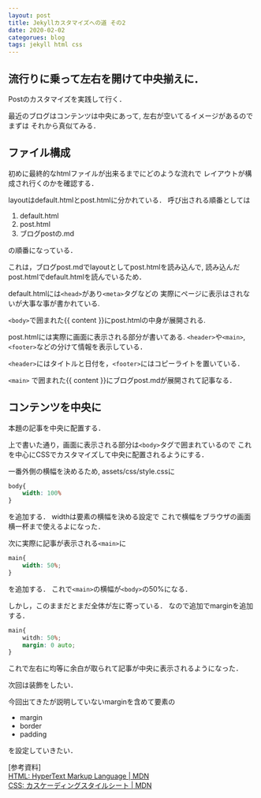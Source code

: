 ```yaml
---
layout: post
title: Jekyllカスタマイズへの道 その2
date: 2020-02-02
categorues: blog
tags: jekyll html css
---
```

## 流行りに乗って左右を開けて中央揃えに．
Postのカスタマイズを実践して行く．

最近のブログはコンテンツは中央にあって,
左右が空いてるイメージがあるのでまずは
それから真似てみる．

## ファイル構成

初めに最終的なhtmlファイルが出来るまでにどのような流れで
レイアウトが構成され行くのかを確認する．

layoutはdefault.htmlとpost.htmlに分かれている．
呼び出される順番としては

1. default.html
2. post.html
3. ブログpostの.md

の順番になっている．

これは，ブログpost.mdでlayoutとしてpost.htmlを読み込んで,
読み込んだpost.htmlでdefault.htmlを読んでいるため．

default.htmlには`<head>`があり`<meta>`タグなどの
実際にページに表示はされないが大事な事が書かれている.

`<body>`で囲まれた\{\{ content \}\}にpost.htmlの中身が展開される.

post.htmlには実際に画面に表示される部分が書いてある.
`<header>`や`<main>`,`<footer>`などの分けて情報を表示している．

`<header>`にはタイトルと日付を，`<footer>`にはコピーライトを置いている．

`<main>` で囲まれた\{\{ content \}\}にブログpost.mdが展開されて記事なる．　

## コンテンツを中央に

本題の記事を中央に配置する．

上で書いた通り，画面に表示される部分は`<body>`タグで囲まれているので
これを中心にCSSでカスタマイズして中央に配置されるようにする．

一番外側の横幅を決めるため,
assets/css/style.cssに

```css
body{
    width: 100%
}
```

を追加する．
widthは要素の横幅を決める設定で
これで横幅をブラウザの画面横一杯まで使えるよになった．

次に実際に記事が表示される`<main>`に

```css
main{
    width: 50%;
}
```

を追加する．
これで`<main>`の横幅が`<body>`の50%になる．

しかし，このままだとまだ全体が左に寄っている．
なので追加でmarginを追加する．

```css
main{
    witdh: 50%;
    margin: 0 auto;
}
```

これで左右に均等に余白が取られて記事が中央に表示されるようになった．

次回は装飾をしたい．

今回出てきたが説明していないmarginを含めて要素の

- margin
- border
- padding

を設定していきたい．

[参考資料]<br>
[HTML: HyperText Markup Language \| MDN](https://developer.mozilla.org/ja/docs/Web/HTML)<br>
[CSS: カスケーディングスタイルシート \| MDN](https://developer.mozilla.org/ja/docs/Web/CSS)
